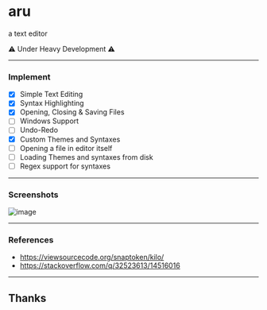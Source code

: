 # aru
a text editor

:warning: Under Heavy Development :warning:

---
### Implement
- [x] Simple Text Editing
- [x] Syntax Highlighting
- [x] Opening, Closing & Saving Files
- [ ] Windows Support
- [ ] Undo-Redo
- [x] Custom Themes and Syntaxes
- [ ] Opening a file in editor itself
- [ ] Loading Themes and syntaxes from disk
- [ ] Regex support for syntaxes

---
### Screenshots

![image](https://user-images.githubusercontent.com/75035219/189479152-8252e6ac-704f-4f53-bde3-4e2b3944fe9a.png)

---
### References
- https://viewsourcecode.org/snaptoken/kilo/
- https://stackoverflow.com/q/32523613/14516016

---
## Thanks
